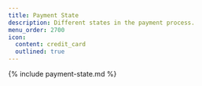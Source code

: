```yaml
---
title: Payment State
description: Different states in the payment process.
menu_order: 2700
icon:
  content: credit_card
  outlined: true
---
```


{% include payment-state.md %}
